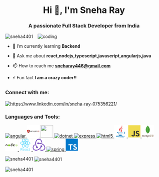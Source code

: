 <h1 align="center">Hi 👋, I'm Sneha Ray</h1>
<h3 align="center">A passionate Full Stack Developer from India</h3>
<img align="right"alt="coding"width="400"src="https://mir-s3-cdn-cf.behance.net/project_modules/disp/601014116770475.6068beff4640a.gif">
<p align="left"> <img src="https://komarev.com/ghpvc/?username=sneha4401&label=Profile%20views&color=0e75b6&style=flat" alt="sneha4401" /> </p>

- 🌱 I’m currently learning **Backend**

- 💬 Ask me about **react,nodejs,typescript,javascript,angularjs,java**

- 📫 How to reach me **sneharay446@gmail.com**

- ⚡ Fun fact **I am a crazy coder!!**

<h3 align="left">Connect with me:</h3>
<p align="left">
<a href="https://linkedin.com/in/https://www.linkedin.com/in/sneha-ray-075356221/" target="blank"><img align="center" src="https://raw.githubusercontent.com/rahuldkjain/github-profile-readme-generator/master/src/images/icons/Social/linked-in-alt.svg" alt="https://www.linkedin.com/in/sneha-ray-075356221/" height="30" width="40" /></a>
</p>

<h3 align="left">Languages and Tools:</h3>
<p align="left"> <a href="https://angular.io" target="_blank" rel="noreferrer"> <img src="https://angular.io/assets/images/logos/angular/angular.svg" alt="angular" width="40" height="40"/> </a> <a href="https://angular.io" target="_blank" rel="noreferrer"> <img src="https://raw.githubusercontent.com/devicons/devicon/master/icons/angularjs/angularjs-original-wordmark.svg" alt="angularjs" width="40" height="40"/> </a> <a href="https://getbootstrap.com" target="_blank" rel="noreferrer"> <img src="https://th.bing.com/th/id/OIP.BLrezSeZuna1mdA4UzyjLwHaGO?w=198&h=180&c=7&r=0&o=5&dpr=1.3&pid=1.7" width="40" height="40"/> </a> <a href="https://dotnet.microsoft.com/" target="_blank" rel="noreferrer"> <img src="https://cdn.windowsreport.com/wp-content/uploads/2020/04/Net-Framework-1.jpg" alt="dotnet" width="40" height="40"/> </a> <a href="https://expressjs.com" target="_blank" rel="noreferrer"> <img src="https://miro.medium.com/max/2102/1*vHw6ENUfu71KHiyTm0BtUA.png" alt="express" width="40" height="40"/> </a> <a href="https://www.w3.org/html/" target="_blank" rel="noreferrer"> <img srchttps://th.bing.com/th/id/OIP.o-wNqCyhGc3XpFMfCCFpigAAAA?w=310&h=180&c=7&r=0&o=5&dpr=1.3&pid=1.7" alt="html5" width="40" height="40"/> </a> <a href="https://www.java.com" target="_blank" rel="noreferrer"> <img src="https://raw.githubusercontent.com/devicons/devicon/master/icons/java/java-original.svg" alt="java" width="40" height="40"/> </a> <a href="https://developer.mozilla.org/en-US/docs/Web/JavaScript" target="_blank" rel="noreferrer"> <img src="https://raw.githubusercontent.com/devicons/devicon/master/icons/javascript/javascript-original.svg" alt="javascript" width="40" height="40"/> </a> <a href="https://www.mongodb.com/" target="_blank" rel="noreferrer"> <img src="https://raw.githubusercontent.com/devicons/devicon/master/icons/mongodb/mongodb-original-wordmark.svg" alt="mongodb" width="40" height="40"/> </a> <a href="https://nodejs.org" target="_blank" rel="noreferrer"> <img src="https://raw.githubusercontent.com/devicons/devicon/master/icons/nodejs/nodejs-original-wordmark.svg" alt="nodejs" width="40" height="40"/> </a> <a href="https://reactjs.org/" target="_blank" rel="noreferrer"> <img src="https://raw.githubusercontent.com/devicons/devicon/master/icons/react/react-original-wordmark.svg" alt="react" width="40" height="40"/> </a> <a href="https://redux.js.org" target="_blank" rel="noreferrer"> <img src="https://raw.githubusercontent.com/devicons/devicon/master/icons/redux/redux-original.svg" alt="redux" width="40" height="40"/> </a> <a href="https://spring.io/" target="_blank" rel="noreferrer"> <img src="https://www.vectorlogo.zone/logos/springio/springio-icon.svg" alt="spring" width="40" height="40"/> </a> <a href="https://www.typescriptlang.org/" target="_blank" rel="noreferrer"> <img src="https://raw.githubusercontent.com/devicons/devicon/master/icons/typescript/typescript-original.svg" alt="typescript" width="40" height="40"/> </a> </p>

<p><img align="left" src="https://github-readme-stats.vercel.app/api/top-langs?username=sneha4401&show_icons=true&locale=en&layout=compact" alt="sneha4401" /></p>

<p>&nbsp;<img align="center" src="https://github-readme-stats.vercel.app/api?username=sneha4401&show_icons=true&locale=en" alt="sneha4401" /></p>

<p><img align="center" src="https://github-readme-streak-stats.herokuapp.com/?user=sneha4401&" alt="sneha4401" /></p>
